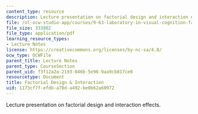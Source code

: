 ```yaml
---
content_type: resource
description: Lecture presentation on factorial design and interaction effects.
file: /ol-ocw-studio-app/courses/9-63-laboratory-in-visual-cognition-fall-2009/1173cf7fefdba70da492be0b62a60972_MIT9_63F09_lec05.pdf
file_size: 333802
file_type: application/pdf
learning_resource_types:
- Lecture Notes
license: https://creativecommons.org/licenses/by-nc-sa/4.0/
ocw_type: OCWFile
parent_title: Lecture Notes
parent_type: CourseSection
parent_uid: f3f12a2a-2193-046b-5e96-9aa9cb817ce0
resourcetype: Document
title: Factorial Design & Interaction
uid: 1173cf7f-efdb-a70d-a492-be0b62a60972
---
```

Lecture presentation on factorial design and interaction effects.